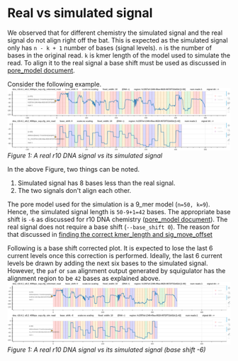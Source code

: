# Real vs simulated signal

We observed that for different chemistry the simulated signal and the real signal do not align right off the bat. 
This is expected as the simulated signal only has `n - k + 1` number of bases (signal levels). 
`n` is the number of bases in the original read.
`k` is kmer length of the model used to simulate the read.
To align it to the real signal a base shift must be used as discussed in [pore_model document](pore_model.md).

Consider the following example.
![image](figures/sim_vs_real/sim_vs_real_no_base_shift.png)
*Figure 1: A real r10 DNA signal vs its simulated signal*

In the above Figure, two things can be noted.
1. Simulated signal has 8 bases less than the real signal.
2. The two signals don't align each other.

The pore model used for the simulation is a 9_mer model (`n=50, k=9`). Hence, the simulated signal length is `50-9+1=42` bases.
The appropriate base shift is `-6` as discussed for r10 DNA chemistry ([pore_model document](pore_model.md)).
The real signal does not require a base shift (`--base_shift 0`). The reason for that discussed in [finding the correct kmer_length and sig_move_offset](calculate_kmer_length_sig_move_offset.md)

Following is a base shift corrected plot. It is expected to lose the last 6 current levels once this correction is performed. Ideally, the last 6 current levels be drawn by adding the next six bases to the simulated signal. 
However, the `paf` or `sam` alignment output generated by squigulator has the alignment region to be `42` bases as explained above.
![image](figures/sim_vs_real/sim_vs_real_base_shift_corrected.png)
*Figure 1: A real r10 DNA signal vs its simulated signal (base shift -6)*
